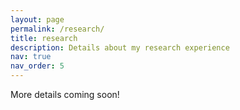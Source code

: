 ```yaml
---
layout: page
permalink: /research/
title: research
description: Details about my research experience 
nav: true
nav_order: 5
---
```


More details coming soon!